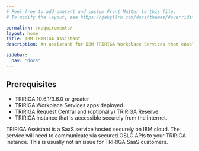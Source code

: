 ```yaml
---
# Feel free to add content and custom Front Matter to this file.
# To modify the layout, see https://jekyllrb.com/docs/themes/#overriding-theme-defaults

permalink: /requirements/
layout: home
title: IBM TRIRIGA Assistant
description: An assistant for IBM TRIRIGA Workplace Services that enables users to book rooms, make service requests, locate people/places and ask questions with an AI assistant!

sidebar:
  nav: "docs"
---
```


## Prerequisites

- TRIRIGA 10.6.1/3.6.0 or greater
- TRIRIGA Workplace Services apps deployed
- TRIRIGA Request Central and (optionally) TRIRIGA Reserve
- TRIRIGA instance that is accessible securely from the internet.

TRIRIGA Assistant is a SaaS service hosted securely on IBM cloud. The service will need to communicate via secured OSLC APIs to your TRIRIGA instance. This is usually not an issue for TRIRIGA SaaS customers.
